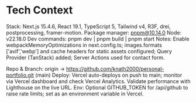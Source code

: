 # Tech Context

Stack: Next.js 15.4.6, React 19.1, TypeScript 5, Tailwind v4, R3F, drei, postprocessing, framer-motion.
Package manager: pnpm@10.14.0
Node: v22.18.0
Dev commands: pnpm dev | pnpm build | pnpm start
Notes: Enable webpackMemoryOptimizations in next.config.ts; images.formats ['avif','webp'] and cache headers for static assets configured; Query Provider (TanStack) added; Server Actions used for contact form.

Repo & Branch: origin -> https://github.com/knath2000/personal-portfolio.git (main)
Deploy: Vercel auto-deploys on push to main; monitor via Vercel dashboard and check Vercel Analytics. Validate performance with Lighthouse on the live URL.
Env: Optional GITHUB_TOKEN for /api/github to raise rate limits; set as an environment variable in Vercel.
